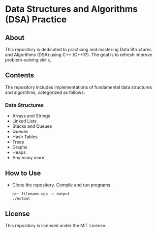 # Data Structures and Algorithms (DSA) Practice

## About
This repository is dedicated to practicing and mastering Data Structures and
Algorithms (DSA) using C++ (C++17). The goal is to refresh improve
problem-solving skills, 
## Contents
The repository includes implementations of fundamental data structures and algorithms, categorized as follows:

### Data Structures
- Arrays and Strings
- Linked Lists
- Stacks and Queues
- Queues
- Hash Tables
- Trees
- Graphs
- Heaps
- Any many more

## How to Use
- Clone the repository. Compile and run programs:
  ```sh
  g++ filename.cpp -o output
  ./output
  ```

## License
This repository is licensed under the MIT License.